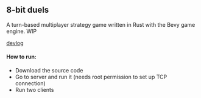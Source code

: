 ## 8-bit duels
A turn-based multiplayer strategy game written in Rust with the Bevy game engine. WIP

[devlog](https://dev.to/thousandthstar/start-of-the-game-development-blog-series-p42)

#### How to run:

* Download the source code
* Go to server and run it (needs root permission to set up TCP connection)
* Run two clients
